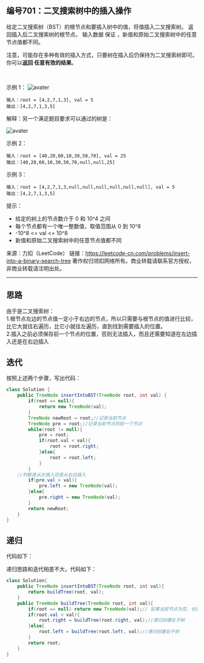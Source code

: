 ## 编号701：二叉搜索树中的插入操作

给定二叉搜索树（BST）的根节点和要插入树中的值，将值插入二叉搜索树。 返回插入后二叉搜索树的根节点。 输入数据 保证 ，新值和原始二叉搜索树中的任意节点值都不同。

注意，可能存在多种有效的插入方式，只要树在插入后仍保持为二叉搜索树即可。 你可以**返回 任意有效的结果**。

 

示例 1：
![avater](https://assets.leetcode.com/uploads/2020/10/05/insertbst.jpg)

```
输入：root = [4,2,7,1,3], val = 5
输出：[4,2,7,1,3,5]
```
解释：另一个满足题目要求可以通过的树是：

![avater](https://assets.leetcode.com/uploads/2020/10/05/bst.jpg)

示例 2：
```
输入：root = [40,20,60,10,30,50,70], val = 25
输出：[40,20,60,10,30,50,70,null,null,25]
```
示例 3：
```
输入：root = [4,2,7,1,3,null,null,null,null,null,null], val = 5
输出：[4,2,7,1,3,5]
```
提示：

* 给定的树上的节点数介于 0 和 10^4 之间
* 每个节点都有一个唯一整数值，取值范围从 0 到 10^8
* -10^8 <= val <= 10^8
* 新值和原始二叉搜索树中的任意节点值都不同

来源：力扣（LeetCode）
链接：https://leetcode-cn.com/problems/insert-into-a-binary-search-tree
著作权归领扣网络所有。商业转载请联系官方授权，非商业转载请注明出处。

---
## 思路

由于是二叉搜索树：
</br>1.根节点左边的节点值一定小于右边的节点，所以只需要与根节点的值进行比较，比它大就往右遍历，比它小就往左遍历，直到找到需要插入的位置。
</br>2.插入之前必须保存前一个节点的位置，否则无法插入，而且还需要知道在左边插入还是在右边插入

## 迭代
按照上述两个步骤，写出代码：

```java
class Solution {
    public TreeNode insertIntoBST(TreeNode root, int val) {
        if(root == null){
            return new TreeNode(val);
        }
        TreeNode newRoot = root;//记录当前节点
        TreeNode pre = root;//记录当前节点的前一个节点
        while(root != null){
            pre = root;
            if(root.val < val){
                root = root.right;
            }else{
                root = root.left;
            }
        }
	//判断是从左插入还是从右边插入
        if(pre.val > val){
            pre.left = new TreeNode(val);
        }else{
            pre.right = new TreeNode(val);
        }
        return newRoot;
    }
}
```

## 递归

代码如下：

递归思路和迭代相差不大，代码如下：

```java
class Solution{
    public TreeNode insertIntoBST(TreeNode root, int val){
        return buildTree(root, val);
    }
    public TreeNode buildTree(TreeNode root, int val){
        if(root == null) return new TreeNode(val);// 如果当前节点为空，也就意味着val找到了合适的位置，此时创建节点直接返回。
        if(root.val < val){
            root.right = buildTree(root.right, val);//递归创建右子树
        }else{
            root.left = buildTree(root.left, val);//递归创建右子树
        }
        return root;
    }
}
```
